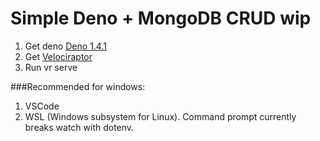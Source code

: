 # Simple Deno + MongoDB CRUD wip

1. Get deno [Deno 1.4.1](https://deno.land/#installation)
2. Get [Velociraptor](https://github.com/umbopepato/velociraptor)
3. Run vr serve

###Recommended for windows:

1. VSCode
2. WSL (Windows subsystem for Linux). Command prompt currently breaks watch with dotenv.
